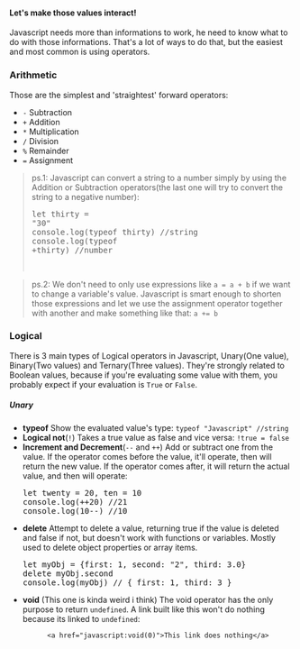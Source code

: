#### Let's make those values interact!

Javascript needs more than informations to work, he need to know what to do with those informations. That's a lot of ways to do that, but the easiest and most common is using operators.

### Arithmetic

Those are the simplest and 'straightest' forward operators: 

- `-` Subtraction
- `+` Addition
- `*` Multiplication
- `/` Division
- `%` Remainder
- `=` Assignment

>ps.1: Javascript can convert a string to a number simply by using the Addition or Subtraction operators(the last one will try to convert the string to a negative number): <pre>let thirty = "30"<br>console.log(typeof thirty)  //string<br>console.log(typeof +thirty) //number
</pre>

>ps.2: We don't need to only use expressions like `a = a + b` if we want to change a variable's value. Javascript is smart enough to shorten those expressions and let we use the assignment operator together with another and make something like that: `a += b`

### Logical

There is 3 main types of Logical operators in Javascript, Unary(One value), Binary(Two values) and Ternary(Three values). They're strongly related to Boolean values, because if you're evaluating some value with them, you probably expect if your evaluation is `True` or `False`.

##### Unary
- <b>typeof</b>
    Show the evaluated value's type: `typeof "Javascript" //string`
- <b>Logical not</b>(`!`)
    Takes a true value as false and vice versa: `!true = false`
- <b>Increment and Decrement</b>(`--` and `++`)
    Add or subtract one from the value. If the operator comes before the value, it'll operate, then will return the new value. If the operator comes after, it will return the actual value, and then will operate:
    <pre>let twenty = 20, ten = 10<br>console.log(++20) //21<br>console.log(10--) //10</pre>
- <b>delete</b>
    Attempt to delete a value, returning true if the value is deleted and false if not, but doesn't work with functions or variables. Mostly used to delete object properties or array items.
    <pre>let myObj = {first: 1, second: "2", third: 3.0}<br>delete myObj.second<br>console.log(myObj) // { first: 1, third: 3 }</pre>
- <b>void</b>
    (This one is kinda weird i think) The void operator has the only purpose to return `undefined`. A link built like this won't do nothing because its linked to `undefined`: <pre><div align="center">`<a href="javascript:void(0)">This link does nothing</a>`</div></pre>

    
    
